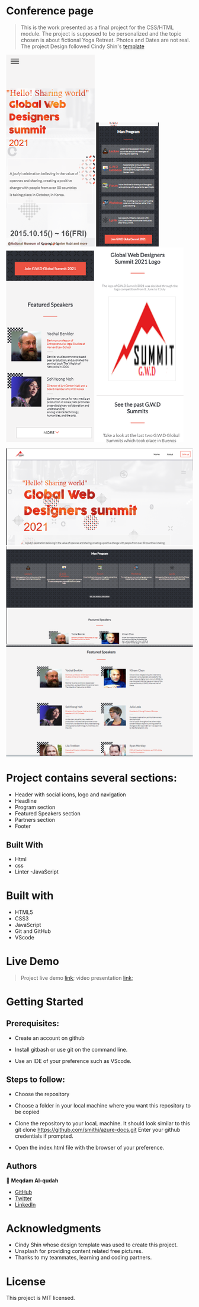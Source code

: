# Conference page
> This is the work presented as a final project for the CSS/HTML module.
> The project is supposed to be personalized and the topic chosen is about fictional Yoga Retreat. Photos and Dates are not real. 
> The project Design followed Cindy Shin's [template](https://www.behance.net/gallery/29845175/CC-Global-Summit-2015)

![Mobile Version](img/Readme-file/Capture.PNG)
![Mobile Version](img/Readme-file/Capture2.PNG)
![Mobile Version](img/Readme-file/Capture3.PNG)
![screenshot](img/Readme-file/Capture7.PNG)


![Desktop Version](img/Readme-file/Capture4.PNG)
![Desktop Version](img/Readme-file/Capture5.PNG)
![Desktop Version](img/Readme-file/Capture6.PNG)


# Project contains several sections:

- Header with social icons, logo and navigation
- Headline 
- Program section
- Featured Speakers section
- Partners section
- Footer
## Built With

- Html
- css
- Linter
  -JavaScript

# Built with
- HTML5
- CSS3
- JavaScript
- Git and GitHub
- VScode


# Live Demo
> Project live demo [link](https://meqdamalqudah.github.io/Conference-page-project/);
> video presentation [link](https://www.loom.com/share/d5f199304bf24e8291d892d8a3795851);


# Getting Started
## Prerequisites:


- Create an account on github

- Install gitbash or use git on the command line.

- Use an IDE of your preference such as VScode.

## Steps to follow:


- Choose the repository

- Choose a folder in your local machine where you want this repository to be copied

- Clone the repository to your locaL machine.
It should look similar to this git clone https://github.com/smithj/azure-docs.git Enter your github credentials if prompted.

- Open the index.html file with the browser of your preference.
## Authors

👤 **Meqdam Al-qudah**

- [GitHub](https://github.com/MeqdamAlqudah)
- [Twitter](https://twitter.com/MeqdamQudah)
- [LinkedIn](www.linkedin.com/in/meqdam-al-qudah-7514a21b5)

# Acknowledgments
- Cindy Shin whose design template was used to create this project.
- Unsplash for providing content related free pictures.
- Thanks to my teammates, learning and coding partners.


# License
This project is MIT licensed.

